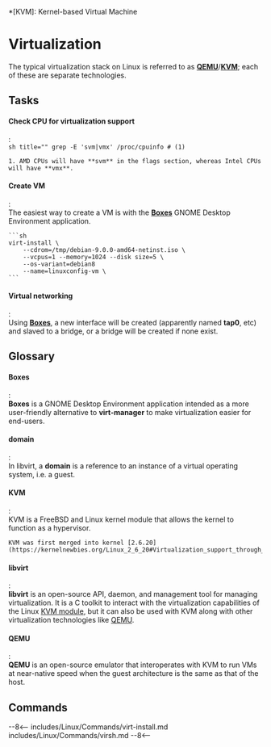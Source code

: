 *[KVM]: Kernel-based Virtual Machine

# Virtualization

The typical virtualization stack on Linux is referred to as [**QEMU**](#qemu)/[**KVM**](#kvm); each of these are separate technologies.


## Tasks

#### Check CPU for virtualization support
:   
    ```sh title=""
    grep -E 'svm|vmx' /proc/cpuinfo # (1)
    ```

    1. AMD CPUs will have **svm** in the flags section, whereas Intel CPUs will have **vmx**.

#### Create VM
:   
    The easiest way to create a VM is with the [**Boxes**](#boxes) GNOME Desktop Environment application.
    


    ```sh
    virt-install \
        --cdrom=/tmp/debian-9.0.0-amd64-netinst.iso \
        --vcpus=1 --memory=1024 --disk size=5 \
        --os-variant=debian8
        --name=linuxconfig-vm \
    ```

#### Virtual networking
:   
    Using [**Boxes**](#boxes), a new interface will be created (apparently named **tap0**, etc) and slaved to a bridge, or a bridge will be created if none exist.

## Glossary

#### Boxes
:   
    **Boxes** is a GNOME Desktop Environment application intended as a more user-friendly alternative to **virt-manager** to make virtualization easier for end-users.

#### domain
:   
    In libvirt, a **domain** is a reference to an instance of a virtual operating system, i.e. a guest.

#### KVM
:   
    KVM is a FreeBSD and Linux kernel module that allows the kernel to function as a hypervisor.

    KVM was first merged into kernel [2.6.20](https://kernelnewbies.org/Linux_2_6_20#Virtualization_support_through_KVM).

#### libvirt
:   
    **libvirt** is an open-source API, daemon, and management tool for managing virtualization.
    It is a C toolkit to interact with the virtualization capabilities of the Linux [KVM module](#kvm), but it can also be used with KVM along with other virtualization technologies like [QEMU](#qemu).

#### QEMU
:   
    **QEMU** is an open-source emulator that interoperates with KVM to run VMs at near-native speed when the guest architecture is the same as that of the host.

## Commands

--8<--
includes/Linux/Commands/virt-install.md
includes/Linux/Commands/virsh.md
--8<--

